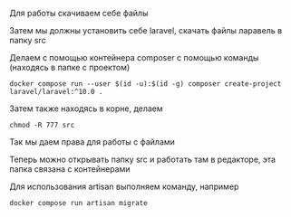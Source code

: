 Для работы скачиваем себе файлы

Затем мы должны установить себе laravel, скачать файлы ларавель в папку src

Делаем с помощью контейнера composer с помощью команды (находясь в папке с проектом)

```
docker compose run --user $(id -u):$(id -g) composer create-project laravel/laravel:^10.0 .
```

Затем также находясь в корне, делаем 
```
chmod -R 777 srс
```
Так мы даем права для работы с файлами

Теперь можно открывать папку src и работать там в редакторе, эта папка связана с контейнерами

Для использования artisan выполняем команду, например

```
docker compose run artisan migrate
```
